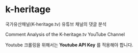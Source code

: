 # k-heritage
국가유산채널(K-heritage.tv) 유튜브 채널의 댓글 분석

Comment Analysis of the K-heritage.tv YouTube Channel


Youtube 크롤링을 위해서는 **Youtube API Key** 를 적용해야 합니다.